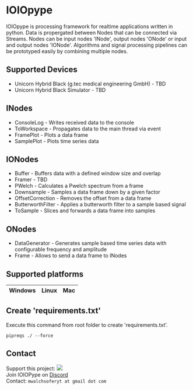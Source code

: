 # IOIOpype
 IOIOpype is processing framework for realtime applications written in python. Data is propergated between Nodes that can be connected via Streams. Nodes can be input nodes 'INode', output nodes 'ONode' or input and output nodes 'IONode'. Algorithms and signal processing pipelines can be prototyped easily by combining multiple nodes.

## Supported Devices
- Unicorn Hybrid Black (g.tec medical engineering GmbH) - TBD
- Unicorn Hybrid Black Simulator - TBD

## INodes
- ConsoleLog - Writes received data to the console
- ToWorkspace - Propagates data to the main thread via event
- FramePlot - Plots a data frame
-  SamplePlot - Plots time series data

## IONodes
- Buffer - Buffers data with a defined window size and overlap
- Framer - TBD
- PWelch - Calculates a Pwelch spectrum from a frame
- Downsample - Samples a data frame down by a given factor
- OffsetCorrection - Removes the offset from a data frame
- ButterworthFilter - Applies a butterworth filter to a sample based signal
- ToSample - Slices and forwards a data frame into samples

## ONodes
- DataGenerator - Generates sample based time series data with configurable frequency and amplitude
- Frame - Allows to send a data frame to INodes

## Supported platforms

| Windows    | Linux    | Mac  |
| :--------- |:---------| :----|

## Create 'requirements.txt'

Execute this command from root folder to create 'requirements.txt'.

```pipreqs ./ --force``` 

## Contact
Support this project: [![](https://img.shields.io/static/v1?label=Sponsor&message=%E2%9D%A4&logo=GitHub&color=%23fe8e86)](https://github.com/sponsors/MartinWalchshofer)<br>
Join IOIOPype on [Discord](https://discord.gg/pKEumyD9)<br>
Contact: ```mwalchsoferyt at gmail dot com```